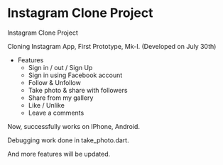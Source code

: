 # Instagram Clone Project
Instagram Clone Project

Cloning Instagram App, First Prototype, Mk-I. (Developed on July 30th)

- Features
  - Sign in / out / Sign Up
  - Sign in using Facebook account
  - Follow & Unfollow
  - Take photo & share with followers
  - Share from my gallery
  - Like / Unlike
  - Leave a comments
  
Now, successfully works on IPhone, Android.

Debugging work done in take_photo.dart.

And more features will be updated.

